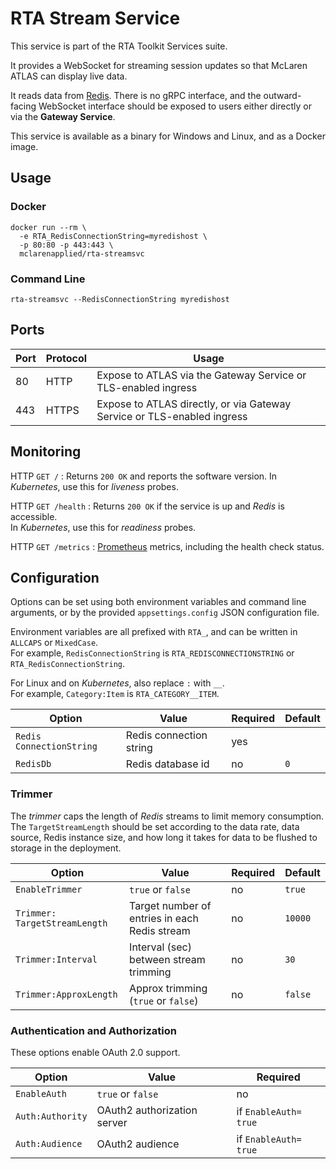# RTA Stream Service

This service is part of the RTA Toolkit Services suite.

It provides a WebSocket for streaming session updates so that McLaren ATLAS can display live data.

It reads data from [Redis](https://redis.io/). There is no gRPC interface, and the outward-facing WebSocket interface should be exposed to users either directly or via the **Gateway Service**.

This service is available as a binary for Windows and Linux, and as a Docker image.

## Usage

### Docker

```
docker run --rm \
  -e RTA_RedisConnectionString=myredishost \
  -p 80:80 -p 443:443 \
  mclarenapplied/rta-streamsvc
```

### Command Line

```
rta-streamsvc --RedisConnectionString myredishost
```

## Ports

| Port | Protocol   | Usage                                                                   |
|------|------------|-------------------------------------------------------------------------|
| 80   | HTTP       | Expose to ATLAS via the Gateway Service or TLS-enabled ingress          |
| 443  | HTTPS      | Expose to ATLAS directly, or via Gateway Service or TLS-enabled ingress |

## Monitoring

HTTP `GET /`
: Returns `200 OK` and reports the software version.
  In _Kubernetes_, use this for _liveness_ probes.

HTTP `GET /health`
: Returns `200 OK` if the service is up and _Redis_ is accessible.  
  In _Kubernetes_, use this for _readiness_ probes.

HTTP `GET /metrics`
: [Prometheus](https://prometheus.io/) metrics, including the health check status.

## Configuration

Options can be set using both environment variables and command line arguments, or by the provided `appsettings.config` JSON configuration file.

Environment variables are all prefixed with `RTA_`, and can be written in `ALLCAPS` or `MixedCase`.  
For example, `Redis​ConnectionString` is `RTA_REDIS​CONNECTIONSTRING` or `RTA_Redis​ConnectionString`.

For Linux and on _Kubernetes_, also replace `:` with `__`.  
For example, `Category:Item` is `RTA_CATEGORY__ITEM`.

| Option                        | Value                                         | Required       | Default        |
|-------------------------------|-----------------------------------------------|----------------|----------------|
| `Redis​ConnectionString`       | Redis connection string                       | yes            |                |
| `RedisDb`                     | Redis database id                             | no             | `0`            |

### Trimmer

The _trimmer_ caps the length of _Redis_ streams to limit memory consumption.
The `TargetStreamLength` should be set according to the data rate, data source, Redis instance size, and how long it takes for data to be flushed to storage in the deployment.

| Option                       | Value                                         | Required       | Default        |
|------------------------------|-----------------------------------------------|----------------|----------------|
| `EnableTrimmer`              | `true` or `false`                             | no             | `true`         |
| `Trimmer:​TargetStreamLength` | Target number of entries in each Redis stream | no             | `10000`        |
| `Trimmer:​Interval`           | Interval (sec) between stream trimming        | no             | `30`           |
| `Trimmer:​ApproxLength`       | Approx trimming (`true` or `false`)           | no             | `false`        |

### Authentication and Authorization

These options enable OAuth 2.0 support.

| Option               | Value                       | Required             |
|----------------------|-----------------------------|----------------------|
| `EnableAuth`         | `true` or `false`           | no                   |
| `Auth:Authority`     | OAuth2 authorization server | if `EnableAuth=​true` |
| `Auth:Audience`      | OAuth2 audience             | if `EnableAuth=​true` |

